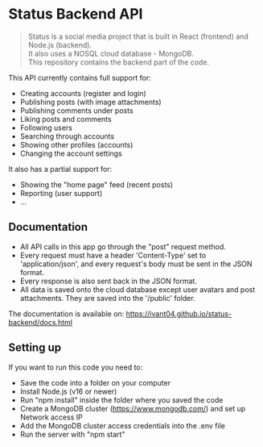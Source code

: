 # Status Backend API

> Status is a social media project that is built in React (frontend) and Node.js (backend).  
> It also uses a NOSQL cloud database - MongoDB.  
> This repository contains the backend part of the code.  
  
  
This API currently contains full support for:
- Creating accounts (register and login)
- Publishing posts (with image attachments)
- Publishing comments under posts
- Liking posts and comments
- Following users
- Searching through accounts
- Showing other profiles (accounts)
- Changing the account settings

It also has a partial support for:
- Showing the "home page" feed (recent posts)
- Reporting (user support)
- ...

## Documentation

- All API calls in this app go through the "post" request method.  
- Every request must have a header 'Content-Type' set to 'application/json', and every request's body must be sent in the JSON format.  
- Every response is also sent back in the JSON format.  
- All data is saved onto the cloud database except user avatars and post attachments. They are saved into the '/public' folder.  

The documentation is available on: https://ivant04.github.io/status-backend/docs.html


## Setting up

If you want to run this code you need to:
- Save the code into a folder on your computer
- Install Node.js (v16 or newer)
- Run "npm install" inside the folder where you saved the code
- Create a MongoDB cluster (https://www.mongodb.com/) and set up Network access IP
- Add the MongoDB cluster access credentials into the .env file
- Run the server with "npm start"